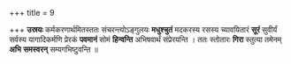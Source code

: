 +++
title = 9

+++
**उस्रयः** कर्मकरणार्थमितस्ततः संचरन्त्योऽङ्गुलयः **मधुश्चुतं** मदकरस्य रसस्य च्यावयितारं **सूरं** सुवीर्यं सर्वस्य यागादिकर्मणि प्रेरकं **पवमानं** सोमं **हिन्वन्ति** अभिषवार्थं संप्रेरयन्ति । ततः स्तोतारः **गिरा** स्तुत्या तमेनम् **अभि** **समस्वरन्** सम्यगभिष्टुवन्ति ॥